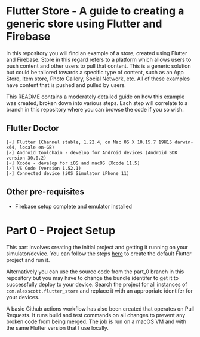 # Flutter Store - A guide to creating a generic store using Flutter and Firebase

In this repository you will find an example of a store, created using Flutter and Firebase. Store in this regard refers to a platform which allows users to push content and other users to pull that content. This is a generic solution but could be tailored towards a specific type of content, such as an App Store, Item store, Photo Gallery, Social Network, etc. All of these examples have content that is pushed and pulled by users.

This README contains a moderately detailed guide on how this example was created, broken down into various steps. Each step will correlate to a branch in this repository where you can browse the code if you so wish.

## Flutter Doctor

```
[✓] Flutter (Channel stable, 1.22.4, on Mac OS X 10.15.7 19H15 darwin-x64, locale en-GB)
[✓] Android toolchain - develop for Android devices (Android SDK version 30.0.2)
[✓] Xcode - develop for iOS and macOS (Xcode 11.5)
[✓] VS Code (version 1.52.1)
[✓] Connected device (iOS Simulator iPhone 11)
```

## Other pre-requisites

- Firebase setup complete and emulator installed


# Part 0 - Project Setup

This part involves creating the initial project and getting it running on your simulator/device. You can follow the steps [here](https://flutter.dev/docs/get-started/install) to create the default Flutter project and run it.

Alternatively you can use the source code from the part_0 branch in this repository but you may have to change the bundle identifer to get it to successfully deploy to your device. Search the project for all instances of `com.alexscott.flutter_store` and replace it with an appropriate identifer for your devices.

A basic Github actions workflow has also been created that operates on Pull Requests. It runs build and test commands on all changes to prevent any broken code from being merged. The job is run on a macOS VM and with the same Flutter version that I use locally.

